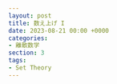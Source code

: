 ```yaml
---
layout: post
title: 数え上げ I
date: 2023-08-21 00:00 +0000
categories:
- 離散数学
section: 3
tags:
- Set Theory
---
```



